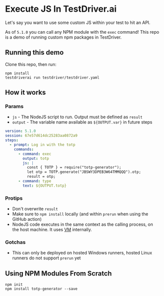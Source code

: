 # Execute JS In TestDriver.ai

Let's say you want to use some custom JS within your test to hit an API. 

As of `5.1.0` you can call any NPM module with the `exec` command! This repo is a demo of running custom npm packages in TestDriver. 

## Running this demo

Clone this repo, then run:

```
npm install
testdriverai run testdriver/testdriver.yaml
```

## How it works

### Params
- `js` - The NodeJS script to run. Output must be defined as `result`
- `output` - The variable name available as `${OUTPUT.var}` in future steps


```yaml
version: 5.1.0
session: 67e57d614dc25283aa0872a9
steps:
  - prompt: Log in with the totp
    commands:
      - command: exec
        output: totp 
        js: |
          const { TOTP } = require("totp-generator");
          let otp = TOTP.generate("JBSWY3DPEB3W64TMMQQQ").otp;
          result = otp;
      - command: type
        text: ${OUTPUT.totp}
```

### Protips

- Don't overwrite `result`
- Make sure to `npm install` locally (and within `prerun` when using the GitHub action)
- NodeJS code executes in the same context as the calling process, on the host machine. It uses [VM](https://nodejs.org/api/vm.html) internally.

### Gotchas

- This can only be deployed on hosted Windows runners, hosted Linux runners do not support `prerun` yet

## Using NPM Modules From Scratch

```
npm init
npm install totp-generator --save
```


